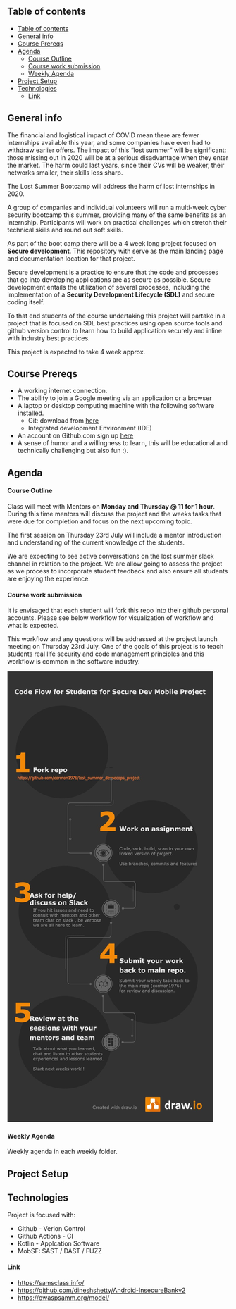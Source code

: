 ## Table of contents
- [Table of contents](#Table-of-contents)
- [General info](#General-info)
- [Course Prereqs](#Course-Prereqs)
- [Agenda](#Agenda)
    - [Course Outline](#Course-Outline)
    - [Course work submission](#Course-work-submission)
    - [Weekly Agenda](#Weekly-Agenda)
- [Project Setup](#Project-Setup)
- [Technologies](#Technologies)
    - [Link](#Link)

## General info
The financial and logistical impact of COVID mean there are fewer internships available this year, and some companies have even had to withdraw earlier offers. The impact of this “lost summer” will be significant: those missing out in 2020 will be at a serious disadvantage when they enter the market. The harm could last years, since their CVs will be weaker, their networks smaller, their skills less sharp.
 
The Lost Summer Bootcamp will address the harm of lost internships in 2020.
 
A group of companies and individual volunteers will run a multi-week cyber security bootcamp this summer, providing many of the same benefits as an internship. Participants will work on practical challenges which stretch their technical skills and round out soft skills.
 
As part of the boot camp there will be a 4 week long project focused on **Secure development**. This repository with serve as the main landing page and documentation location for that project.
 
Secure development is a practice to ensure that the code and processes that go into developing applications are as secure as possible. Secure development entails the utilization of several processes, including the implementation of a **Security Development Lifecycle (SDL)** and secure coding itself.
 
To that end students of the course undertaking this project will partake in a project that is focused on SDL best practices using open source tools and github version control to learn how to build application securely and inline with industry best practices.
 
This project is expected to take 4 week approx.


## Course Prereqs

-  A working internet connection.
-  The ability to join a Google meeting via an application or a browser 
-  A laptop or desktop computing machine with the following software installed.
     - Git: download from [here]("https://git-scm.com/downloads") 
     - Integrated development Environment (IDE)     
- An account on Github.com sign up [here]("https://github.com/join?ref_cta=Sign+up&ref_loc=header+logged+out&ref_page=%2F&source=header-home")
- A sense of humor and a willingness to learn, this will be educational and technically challenging but also fun :).


## Agenda

#### Course Outline 

Class will meet with Mentors on **Monday and Thursday @ 11 for 1 hour**. During this time mentors will discuss the project and the weeks tasks that were due for completion and focus on the next upcoming topic.

The first session on Thursday 23rd July will include a mentor introduction and understanding of the current knowledge of the students.

We are expecting to see active conversations on the lost summer slack channel in relation to the project. We are allow going to assess the project as we process to incorporate student feedback and also ensure all students are enjoying the experience.

#### Course work submission

It is envisaged that each student will fork this repo into their github personal accounts. Please see below workflow for visualization of workflow and what is expected. 

This workflow and any questions will be addressed at the project launch meeting on Thursday 23rd July. One of the goals of this project is to teach students real life security and code management principles and this workflow is common in the software industry.

![image](/diagrams/student_workflow_v1.0.jpg)

#### Weekly Agenda

Weekly agenda in each weekly folder.


## Project Setup

## Technologies
Project is focused with:

* Github - Verion Control
* Github Actions - CI
* Kotlin - Applcation Software
* MobSF:  SAST / DAST / FUZZ

#### Link

- https://samsclass.info/
- https://github.com/dineshshetty/Android-InsecureBankv2
- https://owaspsamm.org/model/
